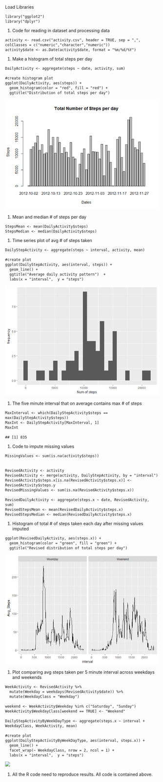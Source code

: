 Load Libraries

    library("ggplot2")
    library("dplyr")

1.  Code for reading in dataset and processing data

<!-- -->

    activity <- read.csv("activity.csv", header = TRUE, sep = ",", colClasses = c("numeric","character","numeric"))
    activity$date <- as.Date(activity$date, format = "%m/%d/%Y")

1.  Make a histogram of total steps per day

<!-- -->

    DailyActivity <- aggregate(steps ~ date, activity, sum)

    #create histogram plot
    ggplot(DailyActivity, aes(steps)) + 
      geom_histogram(color = "red", fill = "red") + 
      ggtitle("Distribution of total steps per day")

![](PA1_Template_files/figure-markdown_strict/unnamed-chunk-3-1.png)<!-- -->

1.  Mean and median \# of steps per day

<!-- -->

    StepsMean <- mean(DailyActivity$steps)
    StepsMedian <- median(DailyActivity$steps)

1.  Time series plot of avg \# of steps taken

<!-- -->

    DailyStepActivity <- aggregate(steps ~ interval, activity, mean)

    #create plot
    ggplot(DailyStepActivity, aes(interval, steps)) + 
      geom_line() + 
      ggtitle("Average daily activity pattern")  +
      labs(x = "interval",  y = "steps")

![](PA1_Template_files/figure-markdown_strict/unnamed-chunk-5-1.png)<!-- -->

1.  The five minute interval that on average contains max \# of steps

<!-- -->

    MaxInterval <- which(DailyStepActivity$steps == max(DailyStepActivity$steps))
    MaxInt <- DailyStepActivity[MaxInterval, 1]
    MaxInt

    ## [1] 835

1.  Code to impute missing values

<!-- -->

    MissingValues <- sum(is.na(activity$steps))


    RevisedActivity <- activity
    RevisedActivity <- merge(activity, DailyStepActivity, by = "interval")
    RevisedActivity$steps.x[is.na(RevisedActivity$steps.x)] <- RevisedActivity$steps.y
    RevisedMissingValues <- sum(is.na(RevisedActivity$steps.x))

    RevisedDailyActivity <- aggregate(steps.x ~ date, RevisedActivity, sum)
    RevisedStepsMean <- mean(RevisedDailyActivity$steps.x)
    RevisedStepsMedian <- median(RevisedDailyActivity$steps.x)

1.  Histogram of total \# of steps taken each day after missing values
    imputed

<!-- -->

    ggplot(RevisedDailyActivity, aes(steps.x)) + 
      geom_histogram(color = "green", fill = "green") + 
      ggtitle("Revised distribution of total steps per day")

![](PA1_Template_files/figure-markdown_strict/unnamed-chunk-8-1.png)<!-- -->

1.  Plot comparing avg steps taken per 5 minute interval across weekdays
    and weekends

<!-- -->

    WeekActivity <- RevisedActivity %>% 
      mutate(Weekday = weekdays(RevisedActivity$date)) %>%
      mutate(WeekdayClass = "Weekday")

    weekend <- WeekActivity$Weekday %in% c("Saturday", "Sunday") 
    WeekActivity$WeekdayClass[weekend == TRUE] <- "Weekend"

    DailyStepActivityByWeekDayType <- aggregate(steps.x ~ interval + WeekdayClass, WeekActivity, mean)

    #create plot
    ggplot(DailyStepActivityByWeekDayType, aes(interval, steps.x)) + 
      geom_line() + 
      facet_wrap(~ WeekdayClass, nrow = 2, ncol = 1) +
      labs(x = "interval",  y = "steps")

![](PA1_Template_files/figure-markdown_strict/unnamed-chunk-9-1.png)<!-- -->

1.  All the R code need to reproduce results. All code is contained
    above.
